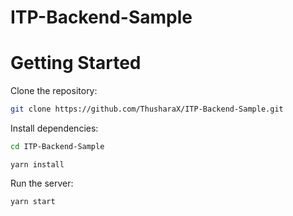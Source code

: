 # ITP-Backend-Sample

# Getting Started
Clone the repository:
```bash
git clone https://github.com/ThusharaX/ITP-Backend-Sample.git
```

Install dependencies:
```bash
cd ITP-Backend-Sample
```
```
yarn install
```

Run the server:
```
yarn start
```
